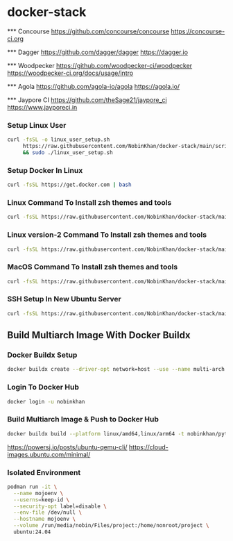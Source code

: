 # docker-stack

*** Concourse
https://github.com/concourse/concourse
https://concourse-ci.org

*** Dagger
https://github.com/dagger/dagger
https://dagger.io

*** Woodpecker
https://github.com/woodpecker-ci/woodpecker
https://woodpecker-ci.org/docs/usage/intro

*** Agola
https://github.com/agola-io/agola
https://agola.io/

*** Jaypore CI
https://github.com/theSage21/jaypore_ci
https://www.jayporeci.in

### Setup Linux User
```sh
curl -fsSL -o linux_user_setup.sh
     https://raw.githubusercontent.com/NobinKhan/docker-stack/main/scripts/linux_user_setup.sh && chmod +x linux_user_setup.sh
     && sudo ./linux_user_setup.sh
```

### Setup Docker In Linux
```sh
curl -fsSL https://get.docker.com | bash
```

### Linux Command To Install zsh themes and tools
```sh
curl -fsSL https://raw.githubusercontent.com/NobinKhan/docker-stack/main/linux_install.sh | bash
```

### Linux version-2 Command To Install zsh themes and tools
```sh
curl -fsSL https://raw.githubusercontent.com/NobinKhan/docker-stack/main/terminal_config.sh | bash
```

### MacOS Command To Install zsh themes and tools
```sh
curl -fsSL https://raw.githubusercontent.com/NobinKhan/docker-stack/main/mac_install.sh | bash
```

### SSH Setup In New Ubuntu Server
```sh
curl -fsSL https://raw.githubusercontent.com/NobinKhan/docker-stack/main/server/ssh_setup.sh | bash
```

## Build Multiarch Image With Docker Buildx

### Docker Buildx Setup
```bash
docker buildx create --driver-opt network=host --use --name multi-arch
```

### Login To Docker Hub
```bash
docker login -u nobinkhan
```

### Build Multiarch Image & Push to Docker Hub
```bash
docker buildx build --platform linux/amd64,linux/arm64 -t nobinkhan/python:3.12.4-slim . --push
```

https://powersj.io/posts/ubuntu-qemu-cli/
https://cloud-images.ubuntu.com/minimal/

### Isolated Environment
```bash
podman run -it \
  --name mojoenv \
  --userns=keep-id \
  --security-opt label=disable \
  --env-file /dev/null \
  --hostname mojoenv \
  --volume /run/media/nobin/Files/project:/home/nonroot/project \
  ubuntu:24.04
```
